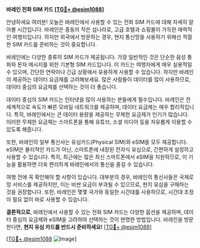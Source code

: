 **바레인 전화 SIM 카드 [[TG💪+ @esim1088](https://t.me/s/esim1088)]**

안녕하세요 여러분! 오늘은 바레인에서 사용할 수 있는 전화 SIM 카드에 대해 자세히 알아볼 시간입니다. 바레인은 중동의 작은 섬나라로, 고급 호텔과 쇼핑몰이 가득한 매력적인 여행지입니다. 하지만 외국에서 방문하는 경우, 현지 통신망을 사용하기 위해선 적절한 SIM 카드를 준비하는 것이 중요합니다.

바레인에는 다양한 종류의 SIM 카드가 제공됩니다. 가장 일반적인 것은 단순한 음성 통화와 문자 메시지를 위한 기본형 SIM 카드입니다. 이 카드는 여행자에게 매우 실용적일 수 있으며, 간단한 연락이나 긴급 상황에서 유용하게 사용할 수 있습니다. 하지만 바레인이 제공하는 데이터 요금제를 고려해보세요. 많은 사람들이 데이터를 많이 사용하므로, 데이터 중심의 요금제를 선택하는 것이 더 좋습니다.

데이터 중심의 SIM 카드는 인터넷을 많이 사용하는 분들에게 필수입니다. 바레인은 전 세계적으로 속도가 빠른 모바일 네트워크를 제공하며, 데이터 요금제는 매우 합리적입니다. 특히, 바레인에서는 큰 데이터 용량을 제공하는 무제한 요금제가 인기가 많습니다. 이러한 무제한 요금제는 스마트폰을 통해 유튜브, 소셜 미디어 등을 자유롭게 이용할 수 있도록 해줍니다.

또한, 바레인의 일부 통신사는 유심카드(Physical SIM)와 eSIM을 모두 제공합니다. eSIM은 물리적인 카드가 아닌, 스마트폰에 내장된 전자식 유심으로, 간편하게 설정하고 사용할 수 있습니다. 특히, 최근에는 많은 최신 스마트폰에서 eSIM을 지원하므로, 이 기능을 활용하면 더욱 편리하게 바레인에서의 통신을 즐길 수 있습니다.

여행 전에 꼭 확인해야 할 사항이 있습니다. 대부분의 경우, 바레인의 통신사들은 국제로밍 서비스를 제공하지만, 이는 비싼 요금이 부과될 수 있으므로, 현지 유심을 구매하는 것을 권장합니다. 또한, 바레인은 몇몇 국가와 동일한 시간대를 사용하므로, 시간대 조정이 필요 없이 바로 사용할 수 있습니다.

**결론적으로**, 바레인에서 사용할 수 있는 전화 SIM 카드는 다양한 옵션을 제공하며, 데이터 중심의 요금제와 eSIM을 고려하여 선택하는 것이 현명한 방법입니다. 바레인을 방문한다면, **현지 유심 카드를 반드시 준비하세요!** [[TG💪+ @esim1088](https://t.me/s/esim1088)]

[[TG💪+ @esim1088](https://t.me/s/esim1088) ![Image](https://i.postimg.cc/Y0z9fWf4/image.png)]